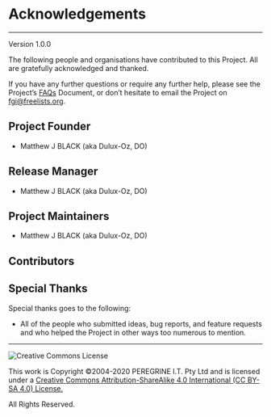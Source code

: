 # Acknowledgements

---
Version 1.0.0

The following people and organisations have contributed to this Project. All are gratefully acknowledged and thanked.

If you have any further questions or require any further help, please see the Project&rsquo;s [FAQs](https://github.com/Dulux-Oz/FGI/tree/master/Project_Documentation/FAQs.md) Document, or don&rsquo;t hesitate to email the Project on <fgi@freelists.org>.

## Project Founder

- Matthew J BLACK (aka Dulux-Oz, DO)

## Release Manager

- Matthew J BLACK (aka Dulux-Oz, DO)

## Project Maintainers

- Matthew J BLACK (aka Dulux-Oz, DO)

## Contributors

## Special Thanks

Special thanks goes to the following:

- All of the people who submitted ideas, bug reports, and feature requests and who helped the Project in other ways too numerous to mention.

---

![Creative Commons License](https://i.creativecommons.org/l/by-sa/4.0/88x31.png "Creative Commons License")

This work is Copyright &copy;2004-2020 PEREGRINE I.T. Pty Ltd and is licensed under a [Creative Commons Attribution-ShareAlike 4.0 International (CC BY-SA 4.0) License.](https://creativecommons.org/licenses/by-sa/4.0/)

All Rights Reserved.
